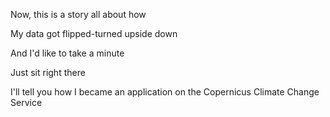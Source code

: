 Now, this is a story all about how

My data got flipped-turned upside down

And I'd like to take a minute

Just sit right there

I'll tell you how I became an application on the Copernicus Climate Change Service
